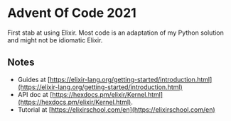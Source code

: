 # Advent Of Code 2021

First stab at using Elixir. Most code is an adaptation of my Python solution and might not be idiomatic Elixir.

## Notes

* Guides
  at [https://elixir-lang.org/getting-started/introduction.html](https://elixir-lang.org/getting-started/introduction.html)
* API doc at [https://hexdocs.pm/elixir/Kernel.html](https://hexdocs.pm/elixir/Kernel.html).
* Tutorial at [https://elixirschool.com/en](https://elixirschool.com/en)
